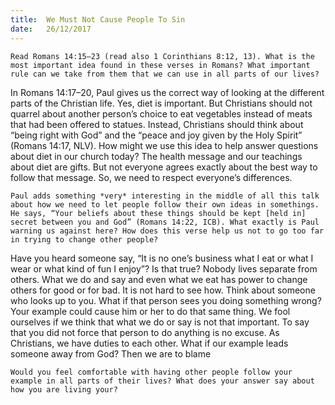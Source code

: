 ```yaml
---
title:  We Must Not Cause People To Sin
date:   26/12/2017
---
```


`Read Romans 14:15–23 (read also 1 Corinthians 8:12, 13). What is the most important idea found in these verses in Romans? What important rule can we take from them that we can use in all parts of our lives?`

In Romans 14:17–20, Paul gives us the correct way of looking at the different parts of the Christian life. Yes, diet is important. But Christians should not quarrel about another person’s choice to eat vegetables instead of meats that had been offered to statues. Instead, Christians should think about “being right with God” and the “peace and joy given by the Holy Spirit” (Romans 14:17, NLV). How might we use this idea to help answer questions about diet in our church today? The health message and our teachings about diet are gifts. But not everyone agrees exactly about the best way to follow that message. So, we need to respect everyone’s differences.

`Paul adds something *very* interesting in the middle of all this talk about how we need to let people follow their own ideas in somethings. He says, “Your beliefs about these things should be kept [held in] secret between you and God” (Romans 14:22, ICB). What exactly is Paul warning us against here? How does this verse help us not to go too far in trying to change other people?`

Have you heard someone say, “It is no one’s business what I eat or what I wear or what kind of fun I enjoy”? Is that true? Nobody lives separate from others. What we do and say and even what we eat has power to change others for good or for bad. It is not hard to see how. Think about someone who looks up to you. What if that person sees you doing something wrong? Your example could cause him or her to do that same thing. We fool ourselves if we think that what we do or say is not that important. To say that you did not force that person to do anything is no excuse. As Christians, we have duties to each other. What if our example leads someone away from God? Then we are to blame

`Would you feel comfortable with having other people follow your example in all parts of their lives? What does your answer say about how you are living your?`
